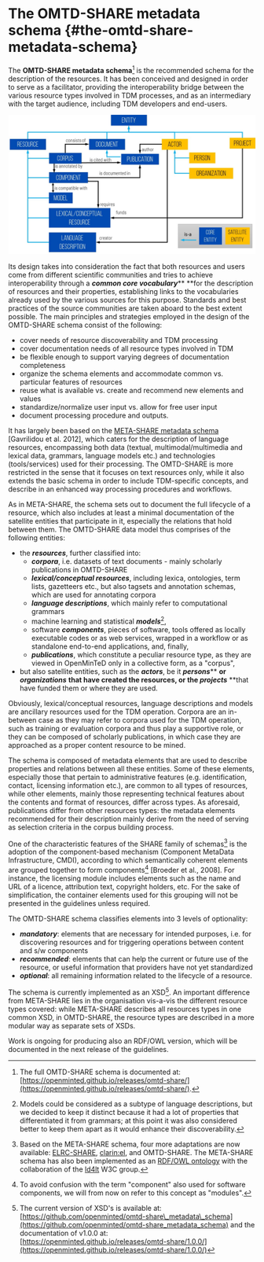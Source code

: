# The OMTD-SHARE metadata schema {#the-omtd-share-metadata-schema}

The **OMTD-SHARE metadata schema**[^1] is the recommended schema for the description of the resources. It has been conceived and designed in order to serve as a facilitator, providing the interoperability bridge between the various resource types involved in TDM processes, and as an intermediary with the target audience, including TDM developers and end-users.

![](/assets/OMTD_SchemaOverviewNewcolors2.jpg)

Its design takes into consideration the fact that both resources and users come from different scientific communities and tries to achieve interoperability through a _**common core vocabulary**_** **for the description of resources and their properties, establishing links to the vocabularies already used by the various sources for this purpose. Standards and best practices of the source communities are taken aboard to the best extent possible. The main principles and strategies employed in the design of the OMTD-SHARE schema consist of the following:

* cover needs of resource discoverability and TDM processing
* cover documentation needs of all resource types involved in TDM
* be flexible enough to support varying degrees of documentation completeness
* organize the schema elements and accommodate common vs. particular features of resources
* reuse what is available vs. create and recommend new elements and values
* standardize/normalize user input vs. allow for free user input
* document processing procedure and outputs.

It has largely been based on the [META-SHARE metadata schema](http://metashare.ilsp.gr/knowledgebase/homePage) \[Gavrilidou et al. 2012\], which caters for the description of language resources, encompassing both data \(textual, multimodal/multimedia and lexical data, grammars, language models etc.\) and technologies \(tools/services\) used for their processing. The OMTD-SHARE is more restricted in the sense that it focuses on text resources only, while it also extends the basic schema in order to include TDM-specific concepts, and describe in an enhanced way processing procedures and workflows.

As in META-SHARE, the schema sets out to document the full lifecycle of a resource, which also includes at least a minimal documentation of the satellite entities that participate in it, especially the relations that hold between them. The OMTD-SHARE data model thus comprises of the following entities:

* the _**resources**_, further classified into:
  * _**corpora**_, i.e. datasets of text documents - mainly scholarly publications in OMTD-SHARE
  * _**lexical/conceptual resources**_, including lexica, ontologies, term lists, gazetteers etc., but also tagsets and annotation schemas, which are used for annotating corpora
  * _**language descriptions**_, which mainly refer to computational grammars
  * machine learning and statistical _**models**_[^2],
  * software _**components**_, pieces of software, tools offered as locally executable codes or as web services, wrapped in a workflow or as standalone end-to-end applications, and, finally,
  * _**publications**_, which constitute a peculiar resource type, as they are viewed in OpenMinTeD only in a collective form, as a "corpus",
* but also satellite entities, such as the _**actors**_, be it _**persons**_** **or _**organizations**_** **that have created the resources, or the _**projects**_** **that have funded them or where they are used.

Obviously, lexical/conceptual resources, language descriptions and models are ancillary resources used for the TDM operation. Corpora are an in-between case as they may refer to corpora used for the TDM operation, such as training or evaluation corpora and thus play a supportive role, or they can be composed of scholarly publications, in which case they are approached as a proper content resource to be mined.

The schema is composed of metadata elements that are used to describe properties and relations between all these entities. Some of these elements, especially those that pertain to administrative features \(e.g. identification, contact, licensing information etc.\), are common to all types of resources, while other elements, mainly those representing technical features about the contents and format of resources, differ across types. As aforesaid, publications differ from other resources types: the metadata elements recommended for their description mainly derive from the need of serving as selection criteria in the corpus building process.

One of the characteristic features of the SHARE family of schemas[^3] is the adoption of the component-based mechanism \(Component MetaData Infrastructure, CMDI\), according to which semantically coherent elements are grouped together to form components[^4] \[Broeder et al., 2008\]. For instance, the licensing module includes elements such as the name and URL of a licence, attribution text, copyright holders, etc. For the sake of simplification, the container elements used for this grouping will not be presented in the guidelines unless required.

The OMTD-SHARE schema classifies elements into 3 levels of optionality:

* _**mandatory**_: elements that are necessary for intended purposes, i.e. for discovering resources and for triggering operations between content and s/w components
* _**recommended**_: elements that can help the current or future use of the resource, or useful information that providers have not yet standardized
* _**optional**_: all remaining information related to the lifecycle of a resource.

The schema is currently implemented as an XSD[^5]. An important difference from META-SHARE lies in the organisation vis-a-vis the different resource types covered: while META-SHARE describes all resources types in one common XSD, in OMTD-SHARE, the resource types are described in a more modular way as separate sets of XSDs.

Work is ongoing for producing also an RDF/OWL version, which will be documented in the next release of the guidelines.

[^1]: The full OMTD-SHARE schema is documented at: [https://openminted.github.io/releases/omtd-share/](https://openminted.github.io/releases/omtd-share/).

[^2]: Models could be considered as a subtype of language descriptions, but we decided to keep it distinct because it had a lot of properties that differentiated it from grammars; at this point it was also considered better to keep them apart as it would enhance their discoverability.

[^3]: Based on the META-SHARE schema, four more adaptations are now available:  [ELRC-SHARE](https://elrc-share.ilsp.gr/documentation/ELRC-SHARE_schema.html), [clarin:el](http://www.clarin.gr/en/content/preparing-documenting-lrs), and OMTD-SHARE. The META-SHARE schema has also been implemented as an [RDF/OWL ontology](http://purl.org/net/def/metashare) with the collaboration of the [ld4lt](https://www.w3.org/community/ld4lt) W3C group.

[^4]: To avoid confusion with the term "component" also used for software components, we will from now on refer to this concept as "modules".

[^5]: The current version of XSD's is available  at: [https://github.com/openminted/omtd-share\_metadata\_schema](https://github.com/openminted/omtd-share_metadata_schema) and the documentation of v1.0.0 at: [https://openminted.github.io/releases/omtd-share/1.0.0/](https://openminted.github.io/releases/omtd-share/1.0.0/)

